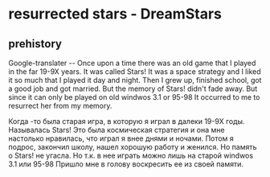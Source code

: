 # resurrected stars - DreamStars

## prehistory

Google-translater --
Оnce upon a time there was an old game that I played in the far 19-9X years. It was called Stars!
It was a space strategy and I liked it so much that I played it day and night.
Then I grew up, finished school, got a good job and got married. But the memory of Stars! didn't fade away.
But since it can only be played on old windwos 3.1 or 95-98
It occurred to me to resurrect her from my memory.

Когда -то была старая игра, в которую я играл в далеки 19-9X годы. Называлась Stars! 
Это была космическая стратегия и она мне настолько нравилась, что играл я внее днями и ночами.
Потом я подрос, закончил школу, нашел хорошую работу и женился. Но память о Stars! не угасла.
Но т.к. в нее играть можно лишь на старой windwos 3.1 или 95-98 
Пришло мне в голову воскресить ее из своей памяти.


